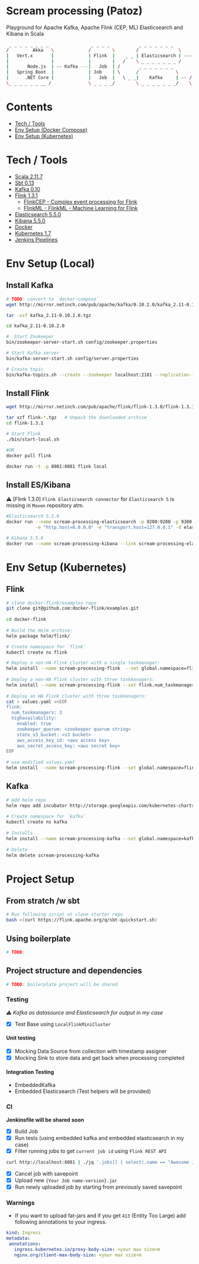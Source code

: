 # Scream processing (Patoz)
Playground for Apache Kafka, Apache Flink (CEP, ML) Elasticsearch and Kibana in Scala

```sh
 _ _ _ _ _ _ _ _                _ _ _ _           _ _ _ _ _ _ _         _ _ _ _ _ _ 
/         Akka   \             /        \        /               \     |x          |
|   Vert.x       |             | Flink  |    _ _ | Elasticsearch | --- |  Kibana   |
|                |             |        |   /    \ _ _ _ _ _ _ _ /     |_ _ _ _ _ _|
|       Node.js  | -- Kafka ---|   Job  | /       _ _ _ _ _ _ _   
|   Spring Boot  |             | Job    | \      /              \      _ _ _ _ _ _  
|      .NET Core |             |   Job  |   \ _ _|    Kafka     | -- / Other apps  \
\_ _ _ _ _ _ __ /              \ _ _ _ _/        \ _ _ _ _ _ _ _/    \ _ _ _ _ _ _ /

```

# Contents
 - [Tech / Tools](#tech--tools)
 - [Env Setup (Docker Compose)](#env-setup-docker-compose)
 - [Env Setup (Kubernetes)](#env-setup-kubernetes)

# Tech / Tools
- [Scala 2.11.7](https://www.scala-lang.org/)
- [Sbt 0.13](http://www.scala-sbt.org/)
- [Kafka 0.10](https://kafka.apache.org/)
- [Flink 1.3.1](https://flink.apache.org/)
  - [FlinkCEP - Complex event processing for Flink](https://ci.apache.org/projects/flink/flink-docs-release-1.2/dev/libs/cep.html)
  - [FlinkML - FlinkML - Machine Learning for Flink](https://ci.apache.org/projects/flink/flink-docs-release-1.2/dev/libs/ml/index.html)
- [Elasticsearch 5.5.0](https://www.elastic.co/products/elasticsearch)
- [Kibana 5.5.0](https://www.elastic.co/products/kibana)
- [Docker](https://www.docker.com/)
- [Kubernetes 1.7](https://kubernetes.io/)
- [Jenkins Pipelines](https://jenkins.io/doc/book/pipeline/)

# Env Setup (Local)
## Install Kafka
```sh
# TODO: convert to `docker-compose`
wget http://mirror.netinch.com/pub/apache/kafka/0.10.2.0/kafka_2.11-0.10.2.0.tgz

tar -xzf kafka_2.11-0.10.2.0.tgz

cd kafka_2.11-0.10.2.0

#  Start Zookeeper
bin/zookeeper-server-start.sh config/zookeeper.properties

# Start Kafka server
bin/kafka-server-start.sh config/server.properties

# Create topic
bin/kafka-topics.sh --create --zookeeper localhost:2181 --replication-factor 1 --partitions 1 --topic scream-processing
```

## Install Flink
```sh
wget http://mirror.netinch.com/pub/apache/flink/flink-1.3.0/flink-1.3.1-bin-hadoop27-scala_2.11.tgz

tar xzf flink-*.tgz   # Unpack the downloaded archive
cd flink-1.3.1

# Start Flink
./bin/start-local.sh

#OR
docker pull flink

docker run -t -p 8081:8081 flink local
```

## Install ES/Kibana
:warning: [Flink 1.3.0] `Flink Elasticsearch connector` for `Elasticsearch 5` is missing in `Maven` repository atm.

```sh
#Elasticsearch 5.5.0
docker run --name scream-processing-elasticsearch -p 9200:9200 -p 9300:9300 \
           -e "http.host=0.0.0.0" -e "transport.host=127.0.0.1" -d elasticsearch:5.5.0

# Kibana 5.5.0
docker run --name scream-processing-kibana --link scream-processing-elasticsearch:elasticsearch -p 5601:5601 -d kibana:5.5.0
```

# Env Setup (Kubernetes)

## Flink
```sh
# clone docker-flink/examples repo
git clone git@github.com:docker-flink/examples.git
 
cd docker-flink
 
# Build the Helm archive:
helm package helm/flink/

# Create namespace for `flink`
kubectl create ns flink

# Deploy a non-HA Flink cluster with a single taskmanager:
helm install --name scream-processing-flink  --set global.namespace=flink flink*.tgz
 
# Deploy a non-HA Flink cluster with three taskmanagers:
helm install --name scream-processing-flink --set flink.num_taskmanagers=3 --set global.namespace=flink flink*.tgz
 
# Deploy an HA Flink cluster with three taskmanagers:
cat > values.yaml <<EOF
flink:
  num_taskmanagers: 3
  highavailability:
    enabled: true
    zookeeper_quorum: <zookeeper quorum string>
    state_s3_bucket: <s3 bucket>
    aws_access_key_id: <aws access key>
    aws_secret_access_key: <aws secret key>
EOF
 
# use modified values.yaml
helm install --name scream-processing-flink --set global.namespace=flink --values values.yaml flink*.tgz
```

## Kafka
```sh
# Add helm repo
helm repo add incubator http://storage.googleapis.com/kubernetes-charts-incubator
 
# Create namespace for `kafka`
kubectl create ns kafka
 
# Installs
helm install --name scream-processing-kafka --set global.namespace=kafka incubator/kafka
 
# Delete
helm delete scream-processing-kafka
```

# Project Setup

## From stratch /w sbt
```sh
# Run following script ot clone starter repo
bash <(curl https://flink.apache.org/q/sbt-quickstart.sh)
```
## Using boilerplate
```sh
# TODO:
```

## Project structure and dependencies
```sh
# TODO: boilerplate project will be shared
```

### Testing
_:warning: Kafka as datasource and Elasticsearch for output in my case_

- [x] Test Base using `LocalFlinkMiniCluster`

#### Unit testing
- [x] Mocking Data Source from collection with  timestamp assigner
- [x] Mocking Sink to store data and get back when processing completed

#### Integration Testing

- EmbeddedKafka
- Embedded Elasticsearch (Test helpers will be provided)

### CI
**Jenkinsfile will be shared soon**

- [x] Build Job
- [x] Run tests (using embedded kafka and embedded elasticsearch in my case)
- [x] Filter running jobs to get `current job id` using `Flink REST API`
```sh
curl http://localhost:8081 | ./jq '.jobs[] | select(.name == "Awesome Job") | .jid'
```
- [x] Cancel job with savepoint
- [x] Upload new `{Your Job name-version}.jar`
- [x] Run newly uploaded job by starting from previously saved savepoint

### Warnings
 - If you want to upload fat-jars and if you get `413` (Entity Too Large) add following annotations to your ingress.
 
 ```yaml
kind: Ingress
metadata:
  annotations:
    ingress.kubernetes.io/proxy-body-size: <your max size>m
    nginx.org/client-max-body-size: <your max size>m
 ```
